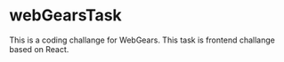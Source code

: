 # webGearsTask

This is a coding challange for WebGears.
This task is frontend challange based on React.
